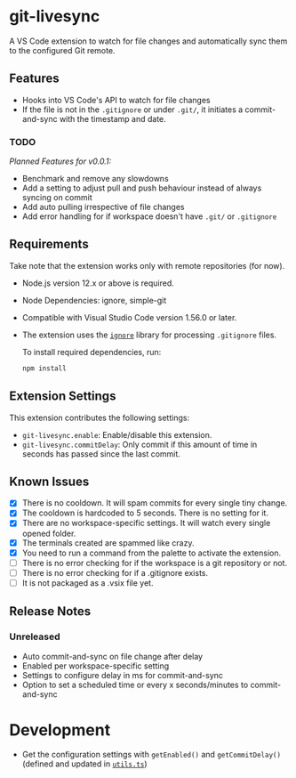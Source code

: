 # git-livesync

A VS Code extension to watch for file changes and automatically sync them to the configured Git remote.

## Features

- Hooks into VS Code's API to watch for file changes
- If the file is not in the `.gitignore` or under `.git/`, it initiates a commit-and-sync with the timestamp and date.

### TODO

*Planned Features for v0.0.1:*
- Benchmark and remove any slowdowns
- Add a setting to adjust pull and push behaviour instead of always syncing on commit
- Add auto pulling irrespective of file changes
- Add error handling for if workspace doesn't have `.git/` or `.gitignore`

## Requirements

Take note that the extension works only with remote repositories (for now).

- Node.js version 12.x or above is required.
- Node Dependencies: ignore, simple-git
- Compatible with Visual Studio Code version 1.56.0 or later.
- The extension uses the [`ignore`](https://www.npmjs.com/package/ignore) library for processing `.gitignore` files.
  
  To install required dependencies, run:
  ```bash
  npm install
  ```

## Extension Settings

This extension contributes the following settings:

* `git-livesync.enable`: Enable/disable this extension.
* `git-livesync.commitDelay`: Only commit if this amount of time in seconds has passed since the last commit.

## Known Issues

- [x] There is no cooldown. It will spam commits for every single tiny change.
- [x] The cooldown is hardcoded to 5 seconds. There is no setting for it.
- [x] There are no workspace-specific settings. It will watch every single opened folder.
- [x] The terminals created are spammed like crazy.
- [x] You need to run a command from the palette to activate the extension.
- [ ] There is no error checking for if the workspace is a git repository or not.
- [ ] There is no error checking for if a .gitignore exists. 
- [ ] It is not packaged as a .vsix file yet.

## Release Notes

### Unreleased
- Auto commit-and-sync on file change after delay
- Enabled per workspace-specific setting
- Settings to configure delay in ms for commit-and-sync
- Option to set a scheduled time or every x seconds/minutes to commit-and-sync

# Development
- Get the configuration settings with `getEnabled()` and `getCommitDelay()` (defined and updated in [`utils.ts`](utils.ts))